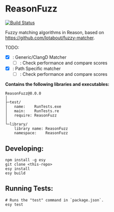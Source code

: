 # ReasonFuzz

[![Build Status](https://dev.azure.com/CrossR-1/reasonFuzz/_apis/build/status/CrossR.reasonFuzz?branchName=master)](https://dev.azure.com/CrossR-1/reasonFuzz/_build/latest?definitionId=3&branchName=master)


Fuzzy matching algorithms in Reason, based on https://github.com/lotabout/fuzzy-matcher.

TODO:
 - [x] : Generic/ClangD Matcher
    - [ ] : Check performance and compare scores
 - [X] : Path Specific matcher
    - [ ] : Check performance and compare scores

**Contains the following libraries and executables:**

```
ReasonFuzz@0.0.0
│
├─test/
│   name:    RunTests.exe
│   main:    RunTests.re
│   require: ReasonFuzz
│
└─library/
    library name: ReasonFuzz
    namespace:    ReasonFuzz
```

## Developing:

```
npm install -g esy
git clone <this-repo>
esy install
esy build
```

## Running Tests:

```
# Runs the "test" command in `package.json`.
esy test
```
